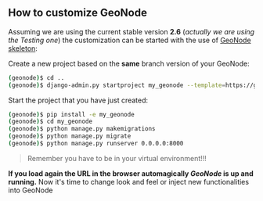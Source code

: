 ## How to customize GeoNode

Assuming we are using the current stable version **2.6** (*actually we are using the Testing one*) the customization can be started with the use of [GeoNode skeleton](https://github.com/GeoNode/geonode-project):

Create a new project based on the **same** branch version of your GeoNode:

```bash
(geonode)$ cd ..
(geonode)$ django-admin.py startproject my_geonode --template=https://github.com/GeoNode/geonode-project/archive/2.6.zip -epy,rst
```

Start the project that you have just created:

```bash
(geonode)$ pip install -e my_geonode
(geonode)$ cd my_geonode
(geonode)$ python manage.py makemigrations
(geonode)$ python manage.py migrate
(geonode)$ python manage.py runserver 0.0.0.0:8000
```

> Remember you have to be in your virtual environment!!!

**If you load again the URL in the browser automagically *GeoNode* is up and running.**
Now it's time to change look and feel or inject new functionalities into GeoNode
